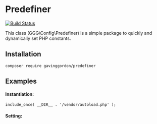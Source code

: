 # Predefiner

[![Build Status](https://travis-ci.org/gavinggordon/predefiner.svg?branch=master)](https://travis-ci.org/gavinggordon/predefiner)

This class (GGG\Config\Predefiner) is a simple package to quickly and dynamically set PHP constants.

## Installation

	composer require gavinggordon/predefiner

## Examples

#### Instantiation:

	include_once( __DIR__ . '/vendor/autoload.php' );

#### Setting:

